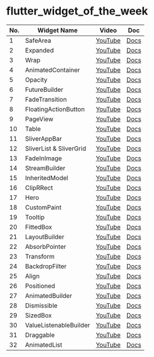 # flutter_widget_of_the_week

<!-- VSCodeの拡張機能で整形 Option + Shift + F -->
| No. | Widget Name             | Video                                                  | Doc                                                                               |
| --- | ----------------------- | ------------------------------------------------------ | --------------------------------------------------------------------------------- |
| 1   | SafeArea                | [YouTube](https://www.youtube.com/watch?v=lkF0TQJO0bA) | [Docs](https://api.flutter.dev/flutter/widgets/SafeArea-class.html)               |
| 2   | Expanded                | [YouTube](https://www.youtube.com/watch?v=_rnZaagadyo) | [Docs](https://api.flutter.dev/flutter/widgets/Expanded-class.html)               |
| 3   | Wrap                    | [YouTube](https://www.youtube.com/watch?v=z5iw2SeFx2M) | [Docs](https://api.flutter.dev/flutter/widgets/Wrap-class.html)                   |
| 4   | AnimatedContainer       | [YouTube](https://www.youtube.com/watch?v=yI-8QHpGIP4) | [Docs](https://api.flutter.dev/flutter/widgets/AnimatedContainer-class.html)      |
| 5   | Opacity                 | [YouTube](https://www.youtube.com/watch?v=9hltevOHQBw) | [Docs](https://api.flutter.dev/flutter/widgets/Opacity-class.html)                |
| 6   | FutureBuilder           | [YouTube](https://www.youtube.com/watch?v=ek8ZPdWj4Qo) | [Docs](https://api.flutter.dev/flutter/widgets/FutureBuilder-class.html)          |
| 7   | FadeTransition          | [YouTube](https://www.youtube.com/watch?v=rLwWVbv3xDQ) | [Docs](https://api.flutter.dev/flutter/widgets/FadeTransition-class.html)         |
| 8   | FloatingActionButton    | [YouTube](https://www.youtube.com/watch?v=2uaoEDOgk_I) | [Docs](https://api.flutter.dev/flutter/material/FloatingActionButton-class.html)  |
| 9   | PageView                | [YouTube](https://www.youtube.com/watch?v=J1gE9xvph-A) | [Docs](https://api.flutter.dev/flutter/widgets/PageView-class.html)               |
| 10  | Table                   | [YouTube](https://www.youtube.com/watch?v=_lbE0wsVZSw) | [Docs](https://api.flutter.dev/flutter/widgets/Table-class.html)                  |
| 11  | SliverAppBar            | [YouTube](https://www.youtube.com/watch?v=R9C5KMJKluE) | [Docs](https://api.flutter.dev/flutter/material/SliverAppBar-class.html)          |
| 12  | SliverList & SliverGrid | [YouTube](https://www.youtube.com/watch?v=ORiTTaVY6mM) | [Docs](https://api.flutter.dev/flutter/widgets/SliverList-class.html)             |
| 13  | FadeInImage             | [YouTube](https://www.youtube.com/watch?v=pK738Pg9cxc) | [Docs](https://api.flutter.dev/flutter/widgets/FadeInImage-class.html)            |
| 14  | StreamBuilder           | [YouTube](https://www.youtube.com/watch?v=MkKEWHfy99Y) | [Docs](https://api.flutter.dev/flutter/widgets/StreamBuilder-class.html)          |
| 15  | InheritedModel          | [YouTube](https://www.youtube.com/watch?v=ml5uefGgkaA) | [Docs](https://api.flutter.dev/flutter/widgets/InheritedModel-class.html)         |
| 16  | ClipRRect               | [YouTube](https://www.youtube.com/watch?v=eI43jkQkrvs) | [Docs](https://api.flutter.dev/flutter/widgets/ClipRRect-class.html)              |
| 17  | Hero                    | [YouTube](https://www.youtube.com/watch?v=Be9UH1kXFDw) | [Docs](https://api.flutter.dev/flutter/widgets/Hero-class.html)                   |
| 18  | CustomPaint             | [YouTube](https://www.youtube.com/watch?v=kp14Y4uHpHs) | [Docs](https://api.flutter.dev/flutter/widgets/CustomPaint-class.html)            |
| 19  | Tooltip                 | [YouTube](https://www.youtube.com/watch?v=EeEfD5fI-5Q) | [Docs](https://api.flutter.dev/flutter/material/Tooltip-class.html)               |
| 20  | FittedBox               | [YouTube](https://www.youtube.com/watch?v=T4Uehk3_wlY) | [Docs](https://api.flutter.dev/flutter/widgets/FittedBox-class.html)              |
| 21  | LayoutBuilder           | [YouTube](https://www.youtube.com/watch?v=IYDVcriKjsw) | [Docs](https://api.flutter.dev/flutter/widgets/LayoutBuilder-class.html)          |
| 22  | AbsorbPointer           | [YouTube](https://www.youtube.com/watch?v=65HoWqBboI8) | [Docs](https://api.flutter.dev/flutter/widgets/AbsorbPointer-class.html)          |
| 23  | Transform               | [YouTube](https://www.youtube.com/watch?v=9z_YNlRlWfA) | [Docs](https://api.flutter.dev/flutter/widgets/Transform-class.html)              |
| 24  | BackdropFilter          | [YouTube](https://www.youtube.com/watch?v=dYRs7Q1vfYI) | [Docs](https://api.flutter.dev/flutter/widgets/BackdropFilter-class.html)         |
| 25  | Align                   | [YouTube](https://www.youtube.com/watch?v=g2E7yl3MwMk) | [Docs](https://api.flutter.dev/flutter/widgets/Align-class.html)                  |
| 26  | Positioned              | [YouTube](https://www.youtube.com/watch?v=EgtPleVwxBQ) | [Docs](https://api.flutter.dev/flutter/widgets/Positioned-class.html)             |
| 27  | AnimatedBuilder         | [YouTube](https://www.youtube.com/watch?v=N-RiyZlv8v8) | [Docs](https://api.flutter.dev/flutter/widgets/AnimatedBuilder-class.html)        |
| 28  | Dismissible             | [YouTube](https://www.youtube.com/watch?v=iEMgjrfuc58) | [Docs](https://api.flutter.dev/flutter/widgets/Dismissible-class.html)            |
| 29  | SizedBox                | [YouTube](https://www.youtube.com/watch?v=EHPu_DzRfqA) | [Docs](https://api.flutter.dev/flutter/widgets/SizedBox-class.html)               |
| 30  | ValueListenableBuilder  | [YouTube](https://www.youtube.com/watch?v=s-ZG-jS5QHQ) | [Docs](https://api.flutter.dev/flutter/widgets/ValueListenableBuilder-class.html) |
| 31  | Draggable               | [YouTube](https://www.youtube.com/watch?v=QzA4c4QHZCY) | [Docs](https://api.flutter.dev/flutter/widgets/Draggable-class.html)              |
| 32  | AnimatedList            | [YouTube](https://www.youtube.com/watch?v=ZtfItHwFlZ8) | [Docs](https://api.flutter.dev/flutter/widgets/AnimatedList-class.html)           |

<!-- | AAA | AAA         | YouTube                                                | Docs                                                                | -->